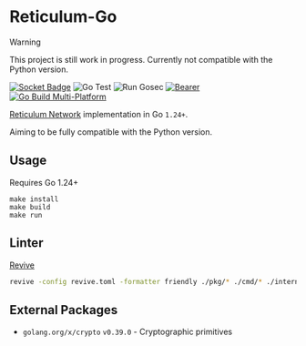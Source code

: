 # Reticulum-Go

> [!WARNING]  
> This project is still work in progress. Currently not compatible with the Python version.

[![Socket Badge](https://socket.dev/api/badge/go/package/github.com/sudo-ivan/reticulum-go?version=v0.3.9)](https://socket.dev/go/package/github.com/sudo-ivan/reticulum-go)
![Go Test](https://github.com/Sudo-Ivan/Reticulum-Go/actions/workflows/go-test.yml/badge.svg)
![Run Gosec](https://github.com/Sudo-Ivan/Reticulum-Go/actions/workflows/gosec.yml/badge.svg)
[![Bearer](https://github.com/Sudo-Ivan/Reticulum-Go/actions/workflows/bearer.yml/badge.svg)](https://github.com/Sudo-Ivan/Reticulum-Go/actions/workflows/bearer.yml)
[![Go Build Multi-Platform](https://github.com/Sudo-Ivan/Reticulum-Go/actions/workflows/build.yml/badge.svg)](https://github.com/Sudo-Ivan/Reticulum-Go/actions/workflows/build.yml)

[Reticulum Network](https://github.com/markqvist/Reticulum) implementation in Go `1.24+`.

Aiming to be fully compatible with the Python version. 

## Usage

Requires Go 1.24+

```
make install
make build
make run
```

## Linter

[Revive](https://github.com/mgechev/revive)

```bash
revive -config revive.toml -formatter friendly ./pkg/* ./cmd/* ./internal/*
```

## External Packages

- `golang.org/x/crypto` `v0.39.0` - Cryptographic primitives
